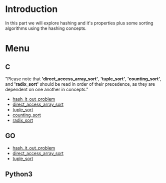 # Introduction

In this part we will explore hashing and it's properties plus some sorting algorithms using the hashing concepts.

# Menu

## C

"Please note that **'direct_access_array_sort'**, **'tuple_sort'**, **'counting_sort'**, and **'radix_sort'** should be read in order of their precedence, as they are dependent on one another in concepts."

- [hash_it_out_problem](./C/hash_it_out_problem)
- [direct_access_array_sort](./C/direct_access_array_sort)
- [tuple_sort](./C/tuple_sort)
- [counting_sort](./C/counting_sort)
- [radix_sort](./C/radix_sort)

## GO
- [hash_it_out_problem](./go/hash_it_out_problem)
- [direct_access_array_sort](./go/direct_access_array_sort)
- [tuple_sort](./go/tuple_sort)

## Python3
